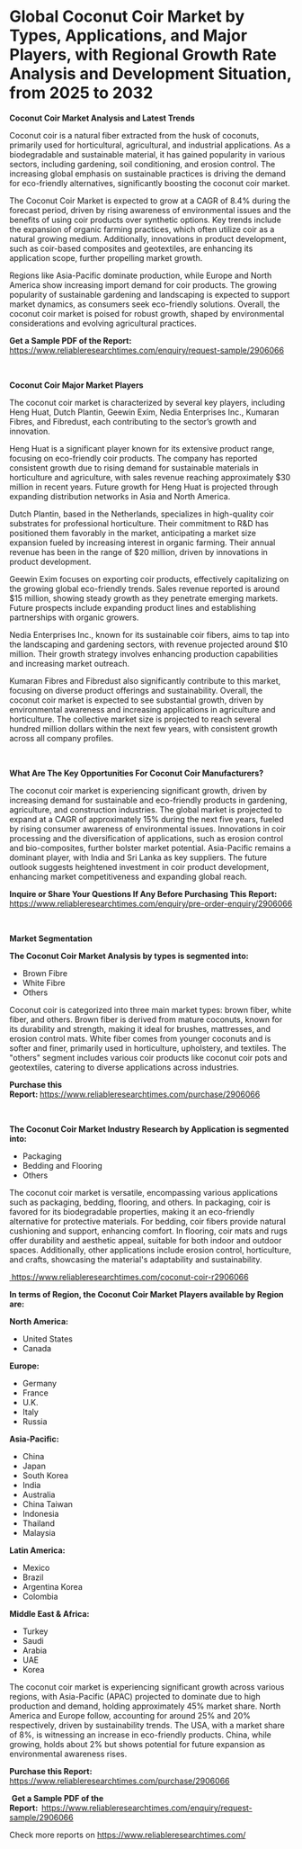 <p><h1>Global Coconut Coir Market by Types, Applications, and Major Players, with Regional Growth Rate Analysis and Development Situation, from 2025 to 2032</h1></p><p><strong>Coconut Coir Market Analysis and Latest Trends</strong></p>
<p><p>Coconut coir is a natural fiber extracted from the husk of coconuts, primarily used for horticultural, agricultural, and industrial applications. As a biodegradable and sustainable material, it has gained popularity in various sectors, including gardening, soil conditioning, and erosion control. The increasing global emphasis on sustainable practices is driving the demand for eco-friendly alternatives, significantly boosting the coconut coir market.</p><p>The Coconut Coir Market is expected to grow at a CAGR of 8.4% during the forecast period, driven by rising awareness of environmental issues and the benefits of using coir products over synthetic options. Key trends include the expansion of organic farming practices, which often utilize coir as a natural growing medium. Additionally, innovations in product development, such as coir-based composites and geotextiles, are enhancing its application scope, further propelling market growth.</p><p>Regions like Asia-Pacific dominate production, while Europe and North America show increasing import demand for coir products. The growing popularity of sustainable gardening and landscaping is expected to support market dynamics, as consumers seek eco-friendly solutions. Overall, the coconut coir market is poised for robust growth, shaped by environmental considerations and evolving agricultural practices.</p></p>
<p><strong>Get a Sample PDF of the Report:&nbsp;</strong> <a href="https://www.reliableresearchtimes.com/enquiry/request-sample/2906066?utm_campaign=2210&utm_medium=2&utm_source=Github&utm_content=ia&utm_term=12032025&utm_id=coconut-coir">https://www.reliableresearchtimes.com/enquiry/request-sample/2906066</a></p>
<p>&nbsp;</p>
<p><strong>Coconut Coir Major Market Players</strong></p>
<p><p>The coconut coir market is characterized by several key players, including Heng Huat, Dutch Plantin, Geewin Exim, Nedia Enterprises Inc., Kumaran Fibres, and Fibredust, each contributing to the sector’s growth and innovation. </p><p>Heng Huat is a significant player known for its extensive product range, focusing on eco-friendly coir products. The company has reported consistent growth due to rising demand for sustainable materials in horticulture and agriculture, with sales revenue reaching approximately $30 million in recent years. Future growth for Heng Huat is projected through expanding distribution networks in Asia and North America.</p><p>Dutch Plantin, based in the Netherlands, specializes in high-quality coir substrates for professional horticulture. Their commitment to R&D has positioned them favorably in the market, anticipating a market size expansion fueled by increasing interest in organic farming. Their annual revenue has been in the range of $20 million, driven by innovations in product development.</p><p>Geewin Exim focuses on exporting coir products, effectively capitalizing on the growing global eco-friendly trends. Sales revenue reported is around $15 million, showing steady growth as they penetrate emerging markets. Future prospects include expanding product lines and establishing partnerships with organic growers.</p><p>Nedia Enterprises Inc., known for its sustainable coir fibers, aims to tap into the landscaping and gardening sectors, with revenue projected around $10 million. Their growth strategy involves enhancing production capabilities and increasing market outreach.</p><p>Kumaran Fibres and Fibredust also significantly contribute to this market, focusing on diverse product offerings and sustainability. Overall, the coconut coir market is expected to see substantial growth, driven by environmental awareness and increasing applications in agriculture and horticulture. The collective market size is projected to reach several hundred million dollars within the next few years, with consistent growth across all company profiles.</p></p>
<p>&nbsp;</p>
<p><strong>What Are The Key Opportunities For Coconut Coir Manufacturers?</strong></p>
<p><p>The coconut coir market is experiencing significant growth, driven by increasing demand for sustainable and eco-friendly products in gardening, agriculture, and construction industries. The global market is projected to expand at a CAGR of approximately 15% during the next five years, fueled by rising consumer awareness of environmental issues. Innovations in coir processing and the diversification of applications, such as erosion control and bio-composites, further bolster market potential. Asia-Pacific remains a dominant player, with India and Sri Lanka as key suppliers. The future outlook suggests heightened investment in coir product development, enhancing market competitiveness and expanding global reach.</p></p>
<p><strong>Inquire or Share Your Questions If Any Before Purchasing This Report:</strong> <a href="https://www.reliableresearchtimes.com/enquiry/pre-order-enquiry/2906066?utm_campaign=2210&utm_medium=2&utm_source=Github&utm_content=ia&utm_term=12032025&utm_id=coconut-coir">https://www.reliableresearchtimes.com/enquiry/pre-order-enquiry/2906066</a></p>
<p>&nbsp;</p>
<p><strong>Market Segmentation</strong></p>
<p><strong>The Coconut Coir Market Analysis by types is segmented into:</strong></p>
<p><ul><li>Brown Fibre</li><li>White Fibre</li><li>Others</li></ul></p>
<p><p>Coconut coir is categorized into three main market types: brown fiber, white fiber, and others. Brown fiber is derived from mature coconuts, known for its durability and strength, making it ideal for brushes, mattresses, and erosion control mats. White fiber comes from younger coconuts and is softer and finer, primarily used in horticulture, upholstery, and textiles. The "others" segment includes various coir products like coconut coir pots and geotextiles, catering to diverse applications across industries.</p></p>
<p><strong>Purchase this Report:&nbsp;</strong><a href="https://www.reliableresearchtimes.com/purchase/2906066?utm_campaign=2210&utm_medium=2&utm_source=Github&utm_content=ia&utm_term=12032025&utm_id=coconut-coir">https://www.reliableresearchtimes.com/purchase/2906066</a></p>
<p>&nbsp;</p>
<p><strong>The Coconut Coir Market Industry Research by Application is segmented into:</strong></p>
<p><ul><li>Packaging</li><li>Bedding and Flooring</li><li>Others</li></ul></p>
<p><p>The coconut coir market is versatile, encompassing various applications such as packaging, bedding, flooring, and others. In packaging, coir is favored for its biodegradable properties, making it an eco-friendly alternative for protective materials. For bedding, coir fibers provide natural cushioning and support, enhancing comfort. In flooring, coir mats and rugs offer durability and aesthetic appeal, suitable for both indoor and outdoor spaces. Additionally, other applications include erosion control, horticulture, and crafts, showcasing the material's adaptability and sustainability.</p></p>
<p><a href="https://www.reliableresearchtimes.com/coconut-coir-r2906066?utm_campaign=2210&utm_medium=2&utm_source=Github&utm_content=ia&utm_term=12032025&utm_id=coconut-coir">&nbsp;https://www.reliableresearchtimes.com/coconut-coir-r2906066</a></p>
<p><strong>In terms of Region, the Coconut Coir Market Players available by Region are:</strong></p>
<p>
    <p> <strong> North America: </strong>
        <ul>
            <li>United States</li>
            <li>Canada</li>
        </ul>
        </p> 
    <p> <strong> Europe: </strong>
        <ul>
            <li>Germany</li>
            <li>France</li>
            <li>U.K.</li>
            <li>Italy</li>
            <li>Russia</li>
        </ul>
        </p> 
    <p> <strong> Asia-Pacific: </strong>
        <ul>
            <li>China</li>
            <li>Japan</li>
            <li>South Korea</li>
            <li>India</li>
            <li>Australia</li>
            <li>China Taiwan</li>
            <li>Indonesia</li>
            <li>Thailand</li>
            <li>Malaysia</li>
        </ul>
        </p> 
    <p> <strong> Latin America: </strong>
        <ul>
            <li>Mexico</li>
            <li>Brazil</li>
            <li>Argentina Korea</li>
            <li>Colombia</li>
        </ul>
        </p> 
    <p> <strong> Middle East & Africa: </strong>
        <ul>
            <li>Turkey</li>
            <li>Saudi</li>
            <li>Arabia</li>
            <li>UAE</li>
            <li>Korea</li>
        </ul>
    </p>
    </p>
<p><p>The coconut coir market is experiencing significant growth across various regions, with Asia-Pacific (APAC) projected to dominate due to high production and demand, holding approximately 45% market share. North America and Europe follow, accounting for around 25% and 20% respectively, driven by sustainability trends. The USA, with a market share of 8%, is witnessing an increase in eco-friendly products. China, while growing, holds about 2% but shows potential for future expansion as environmental awareness rises.</p></p>
<p><strong>Purchase this Report: </strong><a href="https://www.reliableresearchtimes.com/purchase/2906066?utm_campaign=2210&utm_medium=2&utm_source=Github&utm_content=ia&utm_term=12032025&utm_id=coconut-coir">https://www.reliableresearchtimes.com/purchase/2906066</a></p>
<p>&nbsp;<strong>Get a Sample PDF of the Report:&nbsp;&nbsp;</strong><a href="https://www.reliableresearchtimes.com/enquiry/request-sample/2906066?utm_campaign=2210&utm_medium=2&utm_source=Github&utm_content=ia&utm_term=12032025&utm_id=coconut-coir">https://www.reliableresearchtimes.com/enquiry/request-sample/2906066</a></p>
<p><strong></strong></p>
<p>Check more reports on <a href="https://www.reliableresearchtimes.com/?utm_campaign=2210&utm_medium=2&utm_source=Github&utm_content=ia&utm_term=12032025&utm_id=coconut-coir">https://www.reliableresearchtimes.com/</a></p>